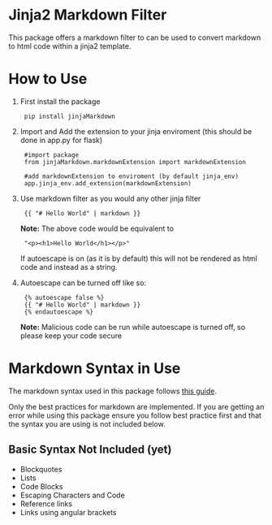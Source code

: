 # Jinja2 Markdown Filter

This package offers a markdown filter to can be used to convert markdown to html code within a jinja2 template. 

# How to Use

1. First install the package

        pip install jinjaMarkdown

2. Import and Add the extension to your jinja enviroment (this should be done in app.py for flask)

        #import package
        from jinjaMarkdown.markdownExtension import markdownExtension
        
        #add markdownExtension to enviroment (by default jinja_env)
        app.jinja_env.add_extension(markdownExtension)

3. Use markdown filter as you would any other jinja filter
        
        {{ "# Hello World" | markdown }}

    **Note:** The above code would be equivalent to
        
        "<p><h1>Hello World</h1></p>"

    If autoescape is on (as it is by default) this will not be rendered as html code and instead as a string.

4. Autoescape can be turned off like so:
        
        {% autoescape false %}
        {{ "# Hello World" | markdown }}
        {% endautoescape %}
      **Note:** Malicious code can be run while autoescape is turned off, so please keep your code secure

# Markdown Syntax in Use

The markdown syntax used in this package follows [this guide](https://www.markdownguide.org/basic-syntax/). 

Only the best practices for markdown are implemented. If you are getting an error while using this package ensure you follow best practice first and that the syntax you are using is not included below.

## Basic Syntax Not Included (yet) 

   - Blockquotes
   - Lists
   - Code Blocks
   - Escaping Characters and Code
   - Reference links
   - Links using angular brackets 




